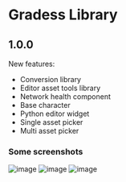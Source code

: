 # Gradess Library

## 1.0.0

New features:
- Conversion library
- Editor asset tools library
- Network health component
- Base character
- Python editor widget
- Single asset picker
- Multi asset picker

### Some screenshots

![image](https://user-images.githubusercontent.com/38568823/138360735-d3b87810-a1e7-4c0e-9bb1-28d8f2a51025.png)
![image](https://user-images.githubusercontent.com/38568823/138360831-68788bd0-2a98-410b-a843-7dce37495026.png)
![image](https://user-images.githubusercontent.com/38568823/138361149-b22748a9-af78-4447-b0f0-bc7bdd8a8004.png)
